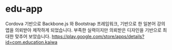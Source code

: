 # edu-app
Cordova 기반으로 Backbone.js 와 Bootstrap 프레임워크,  기반으로 한 일본어 강의 앱을 의뢰받아 제작하게 되었습니다.
부족한 실력이지만 의뢰받은 디자인을 기반으로 최대한 맞추어 보았습니다.
https://play.google.com/store/apps/details?id=com.education.kaiwa
